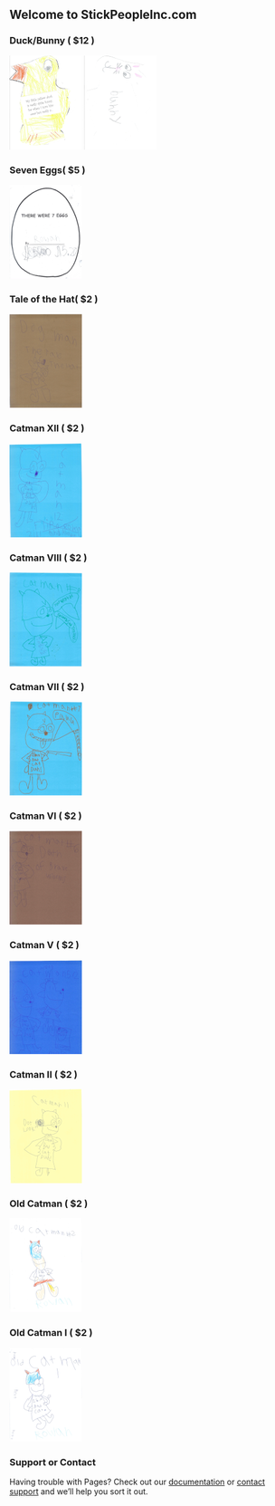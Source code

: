 ## Welcome to StickPeopleInc.com

### Duck/Bunny ( $12 )

[![Duck/Bunny](imgs/tb_duck_bunny.png)](imgs/duck_bunny.png)
[![Bunny/Duck](imgs/tb_bunny_duck.png)](imgs/bunny_duck.png)

### Seven Eggs( $5 )

[![Seven Eggs](imgs/tb_seven_eggs.png)](pdfs/seven_eggs.pdf)

### Tale of the Hat( $2 )

[![Tale of the Hat](imgs/tb_taleofthehat.png)](pdfs/TaleOfTheHat.pdf)

### Catman XII ( $2 )

[![Catman VIII](imgs/tb_catman_twelve.png)](pdfs/catman_twelve.pdf)

### Catman VIII ( $2 )

[![Catman VIII](imgs/tb_catman_eight.png)](pdfs/catman_eight.pdf)

### Catman VII ( $2 )

[![Catman VII](imgs/tb_catman_seven.png)](pdfs/catman_seven.pdf)

### Catman VI ( $2 )

[![Catman VI](imgs/tb_catman_six.png)](pdfs/catman_six.pdf)

### Catman V ( $2 )

[![Catman V](imgs/tb_catman_five.png)](pdfs/catman_five.pdf)

### Catman II ( $2 )

[![Catman II](imgs/tb_catman_two.png)](pdfs/catman_two.pdf)

### Old Catman ( $2 )

[![Old Catman](imgs/tb_old_catman.png)](pdfs/old_catman.pdf)

### Old Catman I ( $2 )

[![Old Catman](imgs/tb_old_catman_one.png)](pdfs/old_catman_one.pdf)

### Support or Contact

Having trouble with Pages? Check out our [documentation](https://docs.github.com/categories/github-pages-basics/) or [contact support](https://support.github.com/contact) and we’ll help you sort it out.
